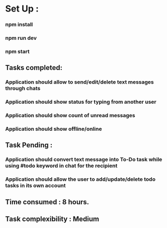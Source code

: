 # Set Up :

### npm install

### npm run dev

### npm start

## Tasks completed:

### Application should allow to send/edit/delete text messages through chats

### Application should show status for typing from another user

### Application should show count of unread messages

### Application should show offline/online

## Task Pending :

### Application should convert text message into To-Do task while using #todo keyword in chat for the recipient

### Application should allow the user to add/update/delete todo tasks in its own account

## Time consumed : 8 hours.

## Task complexibility : Medium
